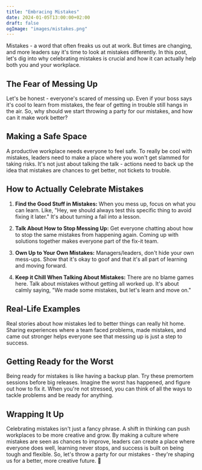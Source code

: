 ```yaml
---
title: "Embracing Mistakes"
date: 2024-01-05T13:00:00+02:00
draft: false
ogImage: "images/mistakes.png"
---
```


Mistakes - a word that often freaks us out at work. But times are changing, and more leaders say it's time 
to look at mistakes differently. In this post, let's dig into why celebrating mistakes is crucial and how 
it can actually help both you and your workplace.

## The Fear of Messing Up

Let's be honest - everyone's scared of messing up. Even if your boss says it's cool to learn from mistakes, 
the fear of getting in trouble still hangs in the air. So, why should we start throwing a party for our mistakes, 
and how can it make work better?

## Making a Safe Space

A productive workplace needs everyone to feel safe. To really be cool with mistakes, leaders need to make a 
place where you won't get slammed for taking risks. It's not just about talking the talk - actions need to 
back up the idea that mistakes are chances to get better, not tickets to trouble.

## How to Actually Celebrate Mistakes

1. **Find the Good Stuff in Mistakes:**
   When you mess up, focus on what you can learn. Like, "Hey, we should always test this specific thing 
to avoid fixing it later." It's about turning a fail into a lesson.

2. **Talk About How to Stop Messing Up:**
   Get everyone chatting about how to stop the same mistakes from happening again. Coming up with solutions 
together makes everyone part of the fix-it team.

3. **Own Up to Your Own Mistakes:**
   Managers/leaders, don't hide your own mess-ups. Show that it's okay to goof and that it's all part of 
learning and moving forward.

4. **Keep it Chill When Talking About Mistakes:**
   There are no blame games here. Talk about mistakes without getting all worked up. It's about calmly saying,
"We made some mistakes, but let's learn and move on."

## Real-Life Examples

Real stories about how mistakes led to better things can really hit home. Sharing experiences where a team 
faced problems, made mistakes, and came out stronger helps everyone see that messing up is just a step to success.

## Getting Ready for the Worst

Being ready for mistakes is like having a backup plan. Try these premortem sessions before big releases. 
Imagine the worst has happened, and figure out how to fix it. When you're not stressed, you can think of all the 
ways to tackle problems and be ready for anything.

## Wrapping It Up

Celebrating mistakes isn't just a fancy phrase. A shift in thinking can push workplaces to be more creative and grow. 
By making a culture where mistakes are seen as chances to improve, leaders can create a place where everyone does well, 
learning never stops, and success is built on being tough and flexible. So, let's throw a party for our mistakes - 
they're shaping us for a better, more creative future. 🎉
